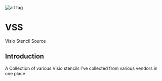 ![alt tag](https://raw.githubusercontent.com/lateralblast/vss/master/vss.jpg)

VSS
===

Visio Stencil Source

Introduction
------------

A Collection of various Visio stencils I've collected from various vendors in one place.
